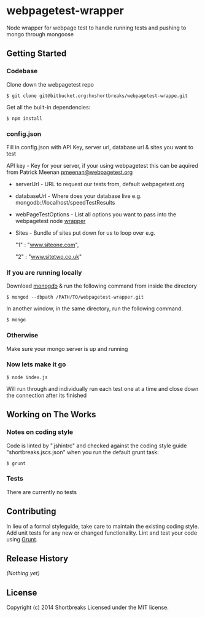 # webpagetest-wrapper

Node wrapper for webpage test to handle running tests and pushing to mongo through mongoose

## Getting Started

### Codebase ###

Clone down the webpagetest repo
```
$ git clone git@bitbucket.org:hxshortbreaks/webpagetest-wrappe.git
```

Get all the built-in dependencies:
```
$ npm install
```

### config.json ###

Fill in config.json with API Key, server url, database url & sites you want to test

API key - Key for your server, if your using webpagetest this can be aquired from Patrick Meenan <pmeenan@webpagetest.org>
- serverUrl - URL to request our tests from, default webpagetest.org
- databaseUrl - Where does your database live e.g. mongodb://localhost/speedTestResults
- webPageTestOptions - List all options you want to pass into the webpagetest node [wrapper](https://github.com/marcelduran/webpagetest-api#options-1)
- Sites - Bundle of sites put down for us to loop over e.g.

  "1" : "www.siteone.com",

  "2" : "www.sitetwo.co.uk"

### If you are running locally ###

Download [monogdb](http://www.mongodb.org/) & run the following command from inside the directory

```
$ mongod --dbpath /PATH/TO/webpagetest-wrapper.git
```

In another window, in the same directory, run the following command.

```
$ mongo
```

### Otherwise ###

Make sure your mongo server is up and running

### Now lets make it go ###

```
$ node index.js
```

Will run through and individually run each test one at a time and close down the connection after its finished

## Working on The Works

### Notes on coding style

Code is linted by ".jshintrc" and checked against the coding style guide "shortbreaks.jscs.json" when you run the default grunt task:
```
$ grunt
```

### Tests

There are currently no tests

## Contributing
In lieu of a formal styleguide, take care to maintain the existing coding style. Add unit tests for any new or changed functionality. Lint and test your code using [Grunt](http://gruntjs.com/).

## Release History
_(Nothing yet)_

## License
Copyright (c) 2014 Shortbreaks
Licensed under the MIT license.